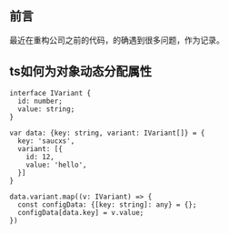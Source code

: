 ## 前言
最近在重构公司之前的代码，的确遇到很多问题，作为记录。

## ts如何为对象动态分配属性
```
interface IVariant {
  id: number;
  value: string;
}

var data: {key: string, variant: IVariant[]} = {
  key: 'saucxs',
  variant: [{
    id: 12,
    value: 'hello',
  }]
}

data.variant.map((v: IVariant) => {
  const configData: {[key: string]: any} = {};
  configData[data.key] = v.value;
})
```
